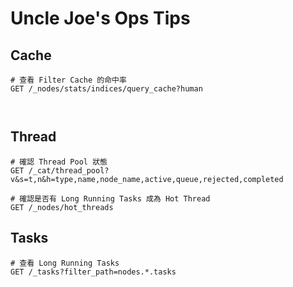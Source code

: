 # Uncle Joe's Ops Tips

## Cache

```
# 查看 Filter Cache 的命中率
GET /_nodes/stats/indices/query_cache?human



```


## Thread

```
# 確認 Thread Pool 狀態
GET /_cat/thread_pool?v&s=t,n&h=type,name,node_name,active,queue,rejected,completed

# 確認是否有 Long Running Tasks 成為 Hot Thread
GET /_nodes/hot_threads
```

## Tasks

```
# 查看 Long Running Tasks
GET /_tasks?filter_path=nodes.*.tasks
```